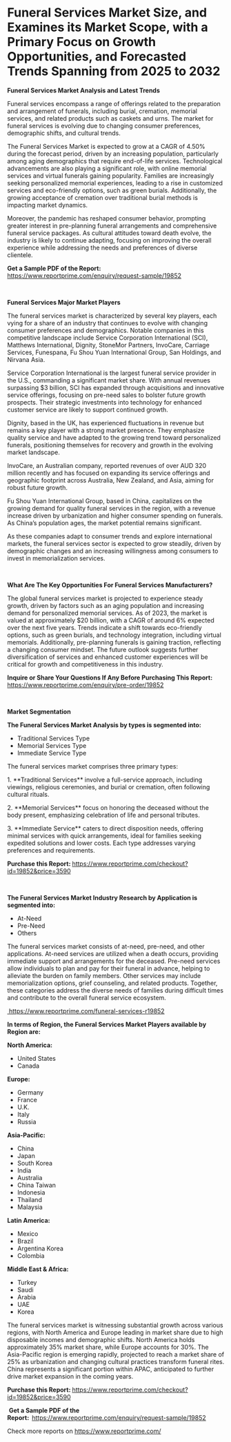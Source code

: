 <p><h1>Funeral Services Market Size, and Examines its Market Scope, with a Primary Focus on Growth Opportunities, and Forecasted Trends Spanning from 2025 to 2032</h1></p><p><strong>Funeral Services Market Analysis and Latest Trends</strong></p>
<p><p>Funeral services encompass a range of offerings related to the preparation and arrangement of funerals, including burial, cremation, memorial services, and related products such as caskets and urns. The market for funeral services is evolving due to changing consumer preferences, demographic shifts, and cultural trends.</p><p>The Funeral Services Market is expected to grow at a CAGR of 4.50% during the forecast period, driven by an increasing population, particularly among aging demographics that require end-of-life services. Technological advancements are also playing a significant role, with online memorial services and virtual funerals gaining popularity. Families are increasingly seeking personalized memorial experiences, leading to a rise in customized services and eco-friendly options, such as green burials. Additionally, the growing acceptance of cremation over traditional burial methods is impacting market dynamics.</p><p>Moreover, the pandemic has reshaped consumer behavior, prompting greater interest in pre-planning funeral arrangements and comprehensive funeral service packages. As cultural attitudes toward death evolve, the industry is likely to continue adapting, focusing on improving the overall experience while addressing the needs and preferences of diverse clientele.</p></p>
<p><strong>Get a Sample PDF of the Report:&nbsp;</strong> <a href="https://www.reportprime.com/enquiry/request-sample/19852?utm_campaign=3036&utm_medium=2&utm_source=Github&utm_content=ia&utm_term=20032025&utm_id=funeral-services">https://www.reportprime.com/enquiry/request-sample/19852</a></p>
<p>&nbsp;</p>
<p><strong>Funeral Services Major Market Players</strong></p>
<p><p>The funeral services market is characterized by several key players, each vying for a share of an industry that continues to evolve with changing consumer preferences and demographics. Notable companies in this competitive landscape include Service Corporation International (SCI), Matthews International, Dignity, StoneMor Partners, InvoCare, Carriage Services, Funespana, Fu Shou Yuan International Group, San Holdings, and Nirvana Asia.</p><p>Service Corporation International is the largest funeral service provider in the U.S., commanding a significant market share. With annual revenues surpassing $3 billion, SCI has expanded through acquisitions and innovative service offerings, focusing on pre-need sales to bolster future growth prospects. Their strategic investments into technology for enhanced customer service are likely to support continued growth.</p><p>Dignity, based in the UK, has experienced fluctuations in revenue but remains a key player with a strong market presence. They emphasize quality service and have adapted to the growing trend toward personalized funerals, positioning themselves for recovery and growth in the evolving market landscape.</p><p>InvoCare, an Australian company, reported revenues of over AUD 320 million recently and has focused on expanding its service offerings and geographic footprint across Australia, New Zealand, and Asia, aiming for robust future growth.</p><p>Fu Shou Yuan International Group, based in China, capitalizes on the growing demand for quality funeral services in the region, with a revenue increase driven by urbanization and higher consumer spending on funerals. As China’s population ages, the market potential remains significant.</p><p>As these companies adapt to consumer trends and explore international markets, the funeral services sector is expected to grow steadily, driven by demographic changes and an increasing willingness among consumers to invest in memorialization services.</p></p>
<p>&nbsp;</p>
<p><strong>What Are The Key Opportunities For Funeral Services Manufacturers?</strong></p>
<p><p>The global funeral services market is projected to experience steady growth, driven by factors such as an aging population and increasing demand for personalized memorial services. As of 2023, the market is valued at approximately $20 billion, with a CAGR of around 6% expected over the next five years. Trends indicate a shift towards eco-friendly options, such as green burials, and technology integration, including virtual memorials. Additionally, pre-planning funerals is gaining traction, reflecting a changing consumer mindset. The future outlook suggests further diversification of services and enhanced customer experiences will be critical for growth and competitiveness in this industry.</p></p>
<p><strong>Inquire or Share Your Questions If Any Before Purchasing This Report:</strong> <a href="https://www.reportprime.com/enquiry/pre-order/19852?utm_campaign=3036&utm_medium=2&utm_source=Github&utm_content=ia&utm_term=20032025&utm_id=funeral-services">https://www.reportprime.com/enquiry/pre-order/19852</a></p>
<p>&nbsp;</p>
<p><strong>Market Segmentation</strong></p>
<p><strong>The Funeral Services Market Analysis by types is segmented into:</strong></p>
<p><ul><li>Traditional Services Type</li><li>Memorial Services Type</li><li>Immediate Service Type</li></ul></p>
<p><p>The funeral services market comprises three primary types: </p><p>1. **Traditional Services** involve a full-service approach, including viewings, religious ceremonies, and burial or cremation, often following cultural rituals.</p><p> </p><p>2. **Memorial Services** focus on honoring the deceased without the body present, emphasizing celebration of life and personal tributes.</p><p>3. **Immediate Service** caters to direct disposition needs, offering minimal services with quick arrangements, ideal for families seeking expedited solutions and lower costs. Each type addresses varying preferences and requirements.</p></p>
<p><strong>Purchase this Report:&nbsp;</strong><a href="https://www.reportprime.com/checkout?id=19852&price=3590&utm_campaign=3036&utm_medium=2&utm_source=Github&utm_content=ia&utm_term=20032025&utm_id=funeral-services">https://www.reportprime.com/checkout?id=19852&price=3590</a></p>
<p>&nbsp;</p>
<p><strong>The Funeral Services Market Industry Research by Application is segmented into:</strong></p>
<p><ul><li>At-Need</li><li>Pre-Need</li><li>Others</li></ul></p>
<p><p>The funeral services market consists of at-need, pre-need, and other applications. At-need services are utilized when a death occurs, providing immediate support and arrangements for the deceased. Pre-need services allow individuals to plan and pay for their funeral in advance, helping to alleviate the burden on family members. Other services may include memorialization options, grief counseling, and related products. Together, these categories address the diverse needs of families during difficult times and contribute to the overall funeral service ecosystem.</p></p>
<p><a href="https://www.reportprime.com/funeral-services-r19852?utm_campaign=3036&utm_medium=2&utm_source=Github&utm_content=ia&utm_term=20032025&utm_id=funeral-services">&nbsp;https://www.reportprime.com/funeral-services-r19852</a></p>
<p><strong>In terms of Region, the Funeral Services Market Players available by Region are:</strong></p>
<p>
    <p> <strong> North America: </strong>
        <ul>
            <li>United States</li>
            <li>Canada</li>
        </ul>
        </p> 
    <p> <strong> Europe: </strong>
        <ul>
            <li>Germany</li>
            <li>France</li>
            <li>U.K.</li>
            <li>Italy</li>
            <li>Russia</li>
        </ul>
        </p> 
    <p> <strong> Asia-Pacific: </strong>
        <ul>
            <li>China</li>
            <li>Japan</li>
            <li>South Korea</li>
            <li>India</li>
            <li>Australia</li>
            <li>China Taiwan</li>
            <li>Indonesia</li>
            <li>Thailand</li>
            <li>Malaysia</li>
        </ul>
        </p> 
    <p> <strong> Latin America: </strong>
        <ul>
            <li>Mexico</li>
            <li>Brazil</li>
            <li>Argentina Korea</li>
            <li>Colombia</li>
        </ul>
        </p> 
    <p> <strong> Middle East & Africa: </strong>
        <ul>
            <li>Turkey</li>
            <li>Saudi</li>
            <li>Arabia</li>
            <li>UAE</li>
            <li>Korea</li>
        </ul>
    </p>
    </p>
<p><p>The funeral services market is witnessing substantial growth across various regions, with North America and Europe leading in market share due to high disposable incomes and demographic shifts. North America holds approximately 35% market share, while Europe accounts for 30%. The Asia-Pacific region is emerging rapidly, projected to reach a market share of 25% as urbanization and changing cultural practices transform funeral rites. China represents a significant portion within APAC, anticipated to further drive market expansion in the coming years.</p></p>
<p><strong>Purchase this Report: </strong><a href="https://www.reportprime.com/checkout?id=19852&price=3590&utm_campaign=3036&utm_medium=2&utm_source=Github&utm_content=ia&utm_term=20032025&utm_id=funeral-services">https://www.reportprime.com/checkout?id=19852&price=3590</a></p>
<p>&nbsp;<strong>Get a Sample PDF of the Report:&nbsp;&nbsp;</strong><a href="https://www.reportprime.com/enquiry/request-sample/19852?utm_campaign=3036&utm_medium=2&utm_source=Github&utm_content=ia&utm_term=20032025&utm_id=funeral-services">https://www.reportprime.com/enquiry/request-sample/19852</a></p>
<p><strong></strong></p>
<p>Check more reports on <a href="https://www.reportprime.com/?utm_campaign=3036&utm_medium=2&utm_source=Github&utm_content=ia&utm_term=20032025&utm_id=funeral-services">https://www.reportprime.com/</a></p>